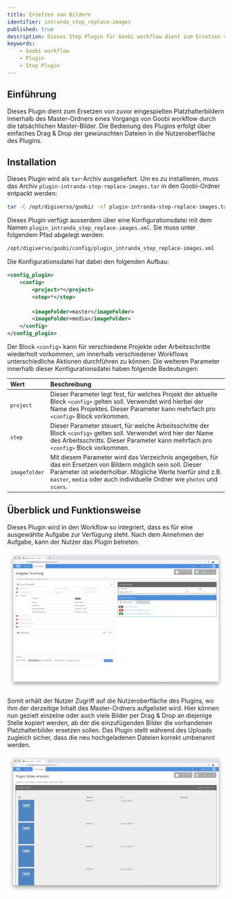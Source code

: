 ```yaml
---
title: Ersetzen von Bildern
identifier: intranda_step_replace-images
published: true
description: Dieses Step Plugin für Goobi workflow dient zum Ersetzen von Platzhalterbildern innerhalb des Master-Ordners.
keywords:
    - Goobi workflow
    - Plugin
    - Step Plugin
---
```

## Einführung
Dieses Plugin dient zum Ersetzen von zuvor eingespielten Platzhalterbildern innerhalb des Master-Ordners eines Vorgangs von Goobi workflow durch die tatsächlichen Master-Bilder. Die Bedienung des Plugins erfolgt über einfaches Drag & Drop der gewünschten Dateien in die Nutzeroberfläche des Plugins.


## Installation
Dieses Plugin wird als `tar`-Archiv ausgeliefert. Um es zu installieren, muss das Archiv `plugin-intranda-step-replace-images.tar` in den Goobi-Ordner entpackt werden:

```bash
tar -C /opt/digiverso/goobi/ -xf plugin-intranda-step-replace-images.tar --exclude="pom.xml"
```

Dieses Plugin verfügt ausserdem über eine Konfigurationsdatei mit dem Namen `plugin_intranda_step_replace-images.xml`. Sie muss unter folgendem Pfad abgelegt werden:

```bash
/opt/digiverso/goobi/config/plugin_intranda_step_replace-images.xml
```

Die Konfigurationsdatei hat dabei den folgenden Aufbau:

```xml
<config_plugin>
    <config>
        <project>*</project>
        <step>*</step>

        <imageFolder>master</imageFolder>
        <imageFolder>media</imageFolder>
    </config>
</config_plugin>
```

Der Block `<config>` kann für verschiedene Projekte oder Arbeitsschritte wiederholt vorkommen, um innerhalb verschiedener Workflows unterschiedliche Aktionen durchführen zu können. Die weiteren Parameter innerhalb dieser Konfigurationsdatei haben folgende Bedeutungen:

| Wert | Beschreibung |
| :--- | :--- |
| `project` | Dieser Parameter legt fest, für welches Projekt der aktuelle Block `<config>` gelten soll. Verwendet wird hierbei der Name des Projektes. Dieser Parameter kann mehrfach pro `<config>` Block vorkommen. |
| `step` | Dieser Parameter steuert, für welche Arbeitsschritte der Block `<config>` gelten soll. Verwendet wird hier der Name des Arbeitsschritts. Dieser Parameter kann mehrfach pro `<config>` Block vorkommen. |
| `imagefolder` | Mit diesem Parameter wird das Verzeichnis angegeben, für das ein Ersetzen von Bildern möglich sein soll. Dieser Parameter ist wiederholbar. Mögliche Werte hierfür sind z.B. `master`, `media` oder auch individuelle Ordner wie `photos` und `scans`. |


## Überblick und Funktionsweise
Dieses Plugin wird in den Workflow so integriert, dass es für eine ausgewählte Aufgabe zur Verfügung steht. Nach dem Annehmen der Aufgabe, kann der Nutzer das Plugin betreten.

![Integration des Plugins in eine Aufgabe](screen1_de.png)

Somit erhält der Nutzer Zugriff auf die Nutzeroberfläche des Plugins, wo ihm der derzeitige Inhalt des Master-Ordners aufgelistet wird. Hier können nun gezielt einzelne oder auch viele Bilder per Drag & Drop an diejenige Stelle kopiert werden, ab der die einzufügenden Bilder die vorhandenen Platzhalterbilder ersetzen sollen. Das Plugin stellt während des Uploads zugleich sicher, dass die neu hochgeladenen Dateien korrekt umbenannt werden.

![Nutzeroberfläche zum Ersetzen der vorhandenen Platzhalterbilder](screen2_de.png)
